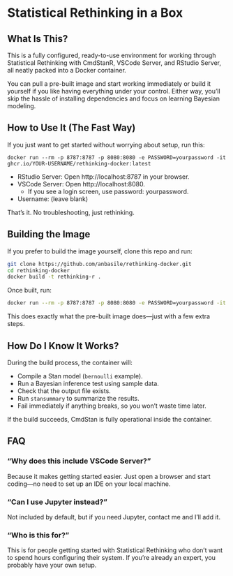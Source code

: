 # Statistical Rethinking in a Box

## What Is This?

This is a fully configured, ready-to-use environment for working through Statistical Rethinking with CmdStanR, VSCode Server, and RStudio Server, all neatly packed into a Docker container.

You can pull a pre-built image and start working immediately or build it yourself if you like having everything under your control. Either way, you’ll skip the hassle of installing dependencies and focus on learning Bayesian modeling.

## How to Use It (The Fast Way)

If you just want to get started without worrying about setup, run this:

```
docker run --rm -p 8787:8787 -p 8080:8080 -e PASSWORD=yourpassword -it ghcr.io/YOUR-USERNAME/rethinking-docker:latest

```

 - RStudio Server: Open http://localhost:8787 in your browser.
 - VSCode Server: Open http://localhost:8080.
   - If you see a login screen, use password: yourpassword.
 - Username: (leave blank)

That’s it. No troubleshooting, just rethinking.

## Building the Image

If you prefer to build the image yourself, clone this repo and run:

``` bash
git clone https://github.com/anbasile/rethinking-docker.git
cd rethinking-docker
docker build -t rethinking-r .
```


Once built, run:

``` bash
docker run --rm -p 8787:8787 -p 8080:8080 -e PASSWORD=yourpassword -it rethinking-r
```


This does exactly what the pre-built image does—just with a few extra steps.

## How Do I Know It Works?

During the build process, the container will:

- Compile a Stan model (`bernoulli` example).
- Run a Bayesian inference test using sample data.
- Check that the output file exists.
- Run `stansummary` to summarize the results.
- Fail immediately if anything breaks, so you won’t waste time later.

If the build succeeds, CmdStan is fully operational inside the container.

## FAQ

### “Why does this include VSCode Server?”

Because it makes getting started easier. Just open a browser and start coding—no need to set up an IDE on your local machine.

### “Can I use Jupyter instead?”

Not included by default, but if you need Jupyter, contact me and I’ll add it.

### “Who is this for?”

This is for people getting started with Statistical Rethinking who don’t want to spend hours configuring their system. If you’re already an expert, you probably have your own setup.
